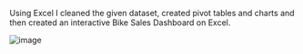 Using Excel I cleaned the given dataset, created pivot tables and charts and then created an interactive Bike Sales Dashboard on Excel.

![image](https://github.com/HimashaK/Excel_Project/assets/90633056/c45c0f98-2e1b-4219-b7c5-f7bc43267457)


